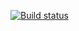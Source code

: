 [![Build status](https://ci.appveyor.com/api/projects/status/dw42kk0gsy5ge4ap/branch/master?svg=true)](https://ci.appveyor.com/project/petya/asp-net-mvc-project/branch/master)